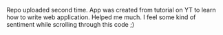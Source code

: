 Repo uploaded second time.
App was created from tutorial on YT to learn how to write web application. 
Helped me much. I feel some kind of sentiment while scrolling through this code ;)
